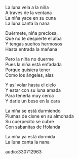 La luna vela a la niña  
A través de la ventana  
La niña yace en su cuna  
La luna canta la nana  

Duérmete, niña preciosa,  
Que no te despierte el alba  
Y tengas sueños hermosos  
Hasta entrada la mañana  

Pero la niña no duerme  
Pues la niña está enfadada  
Porque quisiera tener  
Como los ángeles, alas  

Y así volar hasta el cielo  
Y estar con su luna amada  
Para tenerla muy cerca  
Y darle un beso en la cara  

La niña se está durmiendo  
Plumas de cisne en su almohada  
Su cuerpecito se cubre  
Con sabanitas de Holanda  

La niña ya está dormida  
La luna canta la nana  

audio:330712963
